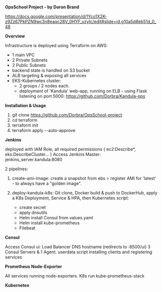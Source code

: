 
**OpsSchool Project - by Doron Brand**

https://docs.google.com/presentation/d/1Yco1X2K-z9Zz67PkPZN9wc3n8eaqc28V_0HYF_yzyIc/edit#slide=id.g10a5d8eb51d_0_48

**Overview**

Infrastructure is deployed using Terraform on AWS:
* 1 main VPC
* 2 Private Subnets
* 2 Public Subnets
* backend state is handled on S3 bucket
* ALB targeting & exposing all services
* EKS-Kubernetes cluster:
  - 2 groups / 2 nodes each.
  - deployment of 'Kandula' web-app, running on ELB - using Flask listening on port 5000: https://github.com/Dorbra/Kandula-ops

**Installation & Usage**

1. git clone https://github.com/Dorbra/OpsSchool-project
2. cd terraform
3. terraform init
4. terraform apply --auto-approve

**Jenkins**

deployed with IAM Role, all required permissions { ec2:Describe*, eks:DescribeCluster... }
Access Jenkins Master: jenkins_server.kandula:8080

2 pipelines: 
  1. create-ami-image: create a snapshot from ebs > register AMI for 'latest' - to always have a "golden image".
    
  2. deploy-kandula-k8s: Git clone, Docker build & push to DockerHub, apply a K8s Deployment, Service & HPA,
     then Kubernetes script:
      - create secret
      - apply dnsutils
      - Helm install Consul from values.yaml
      - Helm install kube-prometheus
      - Filebeat

**Consul**

Access Consul ui: Load Balancer DNS hostname (redirects to :8500/ui)
3 Consul Servers & 1 Agent. userdata script installing clients and registering services

**Prometheus Node-Exporter**

All services running node-exporters.
K8s run kube-prometheus-stack



**Kubernetes**



